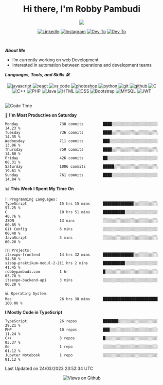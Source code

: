 <div align="center">
   <h1>Hi there, I'm Robby Pambudi </h1>

<img src="https://pronoun.cyou/x/y?subject=He&object=Him&height=20"> 
</div>

<p align='center'>
   <a href="https://www.linkedin.com/in/robbypambudi" target="_blank"><img src="https://img.shields.io/badge/LinkedIn-0077B5?style=for-the-badge&logo=linkedin&logoColor=white" alt="LinkedIn"></a>
   <a href="https://www.instagram.com/robbypambudi" target="_blank"><img src="https://img.shields.io/badge/Instagram-E4405F?style=for-the-badge&logo=instagram&logoColor=white" alt="Instagram"></a>
   <a href="https://dev.to/robbypambudi" target="_blank"><img src="https://img.shields.io/badge/dev.to-0A0A0A?style=for-the-badge&logo=dev.to&logoColor=white" alt="Dev To"></a>
   <a href="https://www.facebook.com/robbyulungpambudi" target="_blank"><img src="https://img.shields.io/badge/Facebook-1877F2?style=for-the-badge&logo=facebook&logoColor=white" alt="Dev To"></a>

</p> <p>
<br>
   
***About Me***
   
- I’m currently working on web Development
- Interested in automation between operations and development teams
 
   
***Languages, Tools, and Skills 🛠***

   <div align="center">
   <img src="https://img.shields.io/badge/JavaScript-F7DF1E?style=for-the-badge&logo=javascript&logoColor=black" alt="javascript" />
      <img src="https://img.shields.io/badge/React-61DAFB?style=for-the-badge&logo=react&logoColor=black" alt="react" />
      <img src="https://img.shields.io/badge/vs%20code-007ACC?style=for-the-badge&logo=visual%20studio%20code&logoColor=white" alt="vs code" />
      <img src="https://img.shields.io/badge/adobe%20photoshop-31A8FF?style=for-the-badge&logo=adobe%20photoshop&logoColor=white" alt="photoshop" />
      <img src="https://img.shields.io/badge/python-3776AB?style=for-the-badge&logo=python&logoColor=white" alt="python" />
      <img src="https://img.shields.io/badge/Git-F05032?style=for-the-badge&logo=git&logoColor=white" alt="git" />
      <img src="https://img.shields.io/badge/GitHub-100000?style=for-the-badge&logo=github&logoColor=white" alt="github" />
      <img src="https://img.shields.io/badge/c-%2300599C.svg?style=for-the-badge&logo=c&logoColor=white" alt="C" />
      <img src="https://img.shields.io/badge/c++-%2300599C.svg?style=for-the-badge&logo=c%2B%2B&logoColor=white" alt="C++" />   
      <img src="https://img.shields.io/badge/PHP-777BB4?style=for-the-badge&logo=php&logoColor=white" alt="PHP" />
      <img src="https://img.shields.io/badge/Java-ED8B00?style=for-the-badge&logo=java&logoColor=white" alt="Java"/>
      <img src="https://img.shields.io/badge/HTML5-E34F26?style=for-the-badge&logo=html5&logoColor=white" alt="HTML" />
      <img src="https://img.shields.io/badge/CSS-239120?&style=for-the-badge&logo=css3&logoColor=white" alt ="CSS" />
      <img src="https://img.shields.io/badge/Bootstrap-563D7C?style=for-the-badge&logo=bootstrap&logoColor=white" alt="Bootstrap" />
      <img src="https://img.shields.io/badge/MySQL-00000F?style=for-the-badge&logo=mysql&logoColor=white" alt="MYSQL" />
      <img src="https://img.shields.io/badge/json%20web%20tokens-323330?style=for-the-badge&logo=json-web-tokens&logoColor=pink" alt="JWT" />
      
   </div><br>
   
<!--START_SECTION:waka-->
![Code Time](http://img.shields.io/badge/Code%20Time-575%20hrs%2016%20mins-blue)

📅 **I'm Most Productive on Saturday** 

```text
Monday                   730 commits         ████░░░░░░░░░░░░░░░░░░░░░   14.23 % 
Tuesday                  736 commits         ████░░░░░░░░░░░░░░░░░░░░░   14.35 % 
Wednesday                711 commits         ███░░░░░░░░░░░░░░░░░░░░░░   13.86 % 
Thursday                 759 commits         ████░░░░░░░░░░░░░░░░░░░░░   14.80 % 
Friday                   426 commits         ██░░░░░░░░░░░░░░░░░░░░░░░   08.31 % 
Saturday                 1006 commits        █████░░░░░░░░░░░░░░░░░░░░   19.61 % 
Sunday                   761 commits         ████░░░░░░░░░░░░░░░░░░░░░   14.84 % 
```


📊 **This Week I Spent My Time On** 

```text
💬 Programming Languages: 
TypeScript               15 hrs 15 mins      ██████████████░░░░░░░░░░░   57.25 % 
C                        10 hrs 51 mins      ██████████░░░░░░░░░░░░░░░   40.76 % 
JSON                     13 mins             ░░░░░░░░░░░░░░░░░░░░░░░░░   00.85 % 
Git Config               6 mins              ░░░░░░░░░░░░░░░░░░░░░░░░░   00.40 % 
JavaScript               3 mins              ░░░░░░░░░░░░░░░░░░░░░░░░░   00.20 % 

🐱‍💻 Projects: 
itsexpo-frontend         14 hrs 32 mins      ██████████████░░░░░░░░░░░   54.58 % 
sisop-praktikum-modul-2-211 hrs 2 mins       ██████████░░░░░░░░░░░░░░░   41.45 % 
robbypambudi.com         1 hr                █░░░░░░░░░░░░░░░░░░░░░░░░   03.78 % 
itsexpo-backend-api      3 mins              ░░░░░░░░░░░░░░░░░░░░░░░░░   00.20 % 

💻 Operating System: 
Mac                      26 hrs 38 mins      █████████████████████████   100.00 % 
```

**I Mostly Code in TypeScript** 

```text
TypeScript               26 repos            ███████░░░░░░░░░░░░░░░░░░   29.21 % 
PHP                      10 repos            ███░░░░░░░░░░░░░░░░░░░░░░   11.24 % 
C++                      3 repos             █░░░░░░░░░░░░░░░░░░░░░░░░   03.37 % 
Go                       1 repo              ░░░░░░░░░░░░░░░░░░░░░░░░░   01.12 % 
Jupyter Notebook         1 repo              ░░░░░░░░░░░░░░░░░░░░░░░░░   01.12 % 
```




 Last Updated on 24/03/2023 23:52:34 UTC
<!--END_SECTION:waka-->

<div align="center">
<img src="https://komarev.com/ghpvc/?username=robbypambudi&color=green" alt="Views on Github" />
</div>

